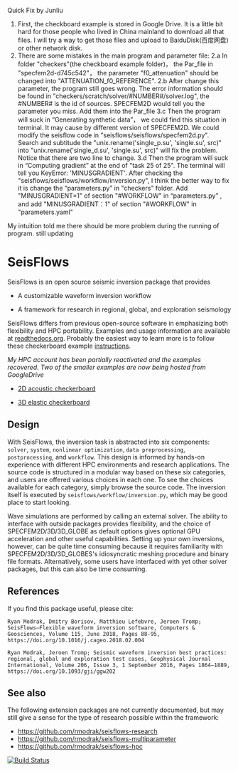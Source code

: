   Quick Fix by Junliu
  
  1. First, the checkboard example is stored in Google Drive. It is a little bit hard for those people who lived in China mainland to download all that files. I will try a way to get those files and upload to BaiduDisk(百度网盘) or other network disk.
  2. There are some mistakes in the main program and parameter file:
    2.a In folder "checkers"(the checkboard example folder)， the Par_file in "specfem2d-d745c542"， the parameter "f0_attenuation" should be changed into "ATTENUATION_f0_REFERENCE".
    2.b After change this parameter, the program still goes wrong. The error information should be found in "checkers/scratch/solver/#NUMBER#/solver.log", the #NUMBER# is the id of sources. SPECFEM2D would tell you the parameter you miss. Add them into the Par_file
    3.c Then the program will suck in “Generating synthetic data”， we could find this situation in terminal. It may cause by different version of SPECFEM2D. We could modify the seisflow code in "seisflows/seisflows/specfem2d.py". Search and subtitude the "unix.rename('single_p.su', 'single.su', src)" into "unix.rename('single_d.su', 'single.su', src)" will fix the problem. Notice that there are two line to change.
    3.d Then the program will suck in “Computing gradient” at the end of "task 25 of 25". The terminal will tell you 
KeyError: 'MINUSGRADIENT'. After checking the "seisflows/seisflows/workflow/inversion.py", I think the better way to fix it is change the “parameters.py” in "checkers" folder. Add "MINUSGRADIENT=1" of section "#WORKFLOW" in “parameters.py” , and add "MINUSGRADIENT：1" of section "#WORKFLOW" in "parameters.yaml"

My intuition told me there should be more problem during the running of program.
still updating 


SeisFlows
=========

SeisFlows is an open source seismic inversion package that provides

- A customizable waveform inversion workflow

- A framework for research in regional, global, and exploration seismology

SeisFlows differs from previous open-source software in emphasizing both flexibility and HPC portability.  Examples and usage information are available at [readthedocs.org](http://seisflows.readthedocs.org/en/latest/).  Probably the easiest way to learn more is to follow these checkerboard example [instructions](http://seisflows.readthedocs.io/en/latest/instructions_remote.html).

*My HPC account has been partially reactivated and the examples recovered. Two of the smaller examples are now being hosted from GoogleDrive*


- [2D acoustic checkerboard](https://drive.google.com/open?id=1ow3LTYEvNn55yGeIV56sqaW-wXC0MtYW)

- [3D elastic checkerboard](https://drive.google.com/open?id=1fm1pg0QzGW721BHN2tD6lb9FWRLMl6_z)





Design
------
With SeisFlows, the inversion task is abstracted into six components: `solver`, `system`, `nonlinear optimization`, `data preprocessing`, `postprocessing`, and `workflow`.  This design is informed by hands-on experience with different HPC environments and research applications. The source code is structured in a modular way based on these six categories, and users are offered various choices in each one.  To see the choices available for each category, simply browse the source code.  The inversion itself is executed by `seisflows/workflow/inversion.py`, which may be good place to start looking.

Wave simulations are performed by calling an external solver. The ability to interface with outside packages provides flexibility, and the choice of SPECFEM2D/3D/3D\_GLOBE as default options gives optional GPU acceleration and other useful capabilities. Setting up your own inversions, however, can be quite time consuming because it requires familiarity with SPECFEM2D/3D/3D\_GLOBES's idiosyncratic meshing procedure and binary file formats. Alternatively, some users have interfaced with yet other solver packages, but this can also be time consuming.


References
----------
If you find this package useful, please cite:

`Ryan Modrak, Dmitry Borisov, Matthieu Lefebvre, Jeroen Tromp; SeisFlows—Flexible waveform inversion software, Computers & Geosciences, Volume 115, June 2018, Pages 88-95, https://doi.org/10.1016/j.cageo.2018.02.004`

`Ryan Modrak, Jeroen Tromp; Seismic waveform inversion best practices: regional, global and exploration test cases, Geophysical Journal International, Volume 206, Issue 3, 1 September 2016, Pages 1864–1889, https://doi.org/10.1093/gji/ggw202`


See also
--------
The following extension packages are not currently documented, but may still give a sense for the type of research possible within the framework:

- https://github.com/rmodrak/seisflows-research
- https://github.com/rmodrak/seisflows-multiparameter
- https://github.com/rmodrak/seisflows-hpc



[![Build Status](https://travis-ci.org/rmodrak/seisflows.svg?branch=master)](https://travis-ci.org/rmodrak/seisflows)

